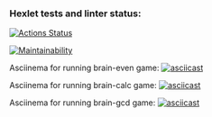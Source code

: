 ### Hexlet tests and linter status:
[![Actions Status](https://github.com/Finderlook/frontend-project-44/actions/workflows/hexlet-check.yml/badge.svg)](https://github.com/Finderlook/frontend-project-44/actions)

[![Maintainability](https://api.codeclimate.com/v1/badges/728274f1ed62fc8b0465/maintainability)](https://codeclimate.com/github/Finderlook/frontend-project-44/maintainability)

Asciinema for running brain-even game: [![asciicast](https://asciinema.org/a/aB06V41YuEgMOXvBNuum0a4mj.svg)](https://asciinema.org/a/aB06V41YuEgMOXvBNuum0a4mj)

Asciinema for running brain-calc game: [![asciicast](https://asciinema.org/a/gfe6PJYXkmHCsgidntvonLBf4.svg)](https://asciinema.org/a/gfe6PJYXkmHCsgidntvonLBf4)

Asciinema for running brain-gcd game: [![asciicast](https://asciinema.org/a/KUa6ZOGI12OV4iPl1fYbmWpPI.svg)](https://asciinema.org/a/KUa6ZOGI12OV4iPl1fYbmWpPI)